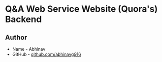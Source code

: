 # Q&A Web Service Website (Quora's) Backend

## Author
* Name - Abhinav
* GitHub - [github.com/abhinavg916](https://github.com/abhinavg916)
